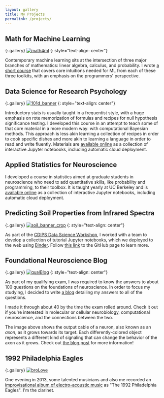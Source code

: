```yaml
---
layout: gallery
title: My Projects
permalink: /projects/
---
```


## Math for Machine Learning

{:.gallery}
[![math4ml]](http://wandb.me/m4ml-videos)
{: style="text-align: center"}

Contemporary machine learning sits at the intersection
of three major branches of mathematics:
linear algebra, calculus, and probability.
I wrote
[a short course](http://wandb.me/m4ml-code)
that covers core intuitions needed for ML
from each of these three toolkits,
with an emphasis on the programmers' perspective.

## Data Science for Research Psychology

{:.gallery}
[![101d_banner]]({{site.url}}/psych101d)
{: style="text-align: center"}

Introductory stats is usually taught in a frequentist style,
with a huge emphasis on rote memorization of formulas and recipes
for null hypothesis significance testing.
I developed this course in an attempt to teach some of that core material
in a more modern way:
with computational Bayesian methods.
This approach is less akin learning a collection of recipes
in order to cook specific dishes
and more akin to learning a language
in order to read and write fluently.
Materials are
[available online]({{site.url}}/psych101d)
as a collection of interactive Jupyter notebooks,
including automatic cloud deployment.

## Applied Statistics for Neuroscience

<!--
{:.gallery}
[![stats_for_neuro]](https://github.com/charlesfrye/AppliedStatisticforNeuroscience)
{: style="text-align: center"}
-->

I developed a course in statistics
aimed at graduate students in neuroscience
who need to add quantitative skills,
like probability and programming,
to their toolbox.
It is taught yearly at UC Berkeley
and is
[available online](https://github.com/charlesfrye/AppliedStatisticsForNeuroscience)
as a collection of interactive Jupyter notebooks,
including automatic cloud deployment.

## Predicting Soil Properties from Infrared Spectra

{:.gallery}
[![soil_banner_crop]](https://github.com/kkamdin/soil_property_prediction_cdips2017)
{: style="text-align: center"}

As part of the
[CDIPS Data Science Workshop](http://cdips.physics.berkeley.edu/dsw/),
I worked with a team to develop a collection of tutorial
Jupyter notebooks, which we deployed to the web using
[Binder](https://mybinder.org/).
Follow
[this link](https://github.com/kkamdin/soil_property_prediction_cdips2017)
to the GitHub page to learn more.

<!---
## emojify.io

{:.gallery}
[![emojify]](http://emojify.io)
{: style="text-align: center"}

At [emojify.io](http://emojify.io), you can create "fractals" made out of emojis.
The underlying statistical model is based on the
["dead leaves" model of natural scenes](http://stat.fsu.edu/~anuj/pdf/papers/JMIV03.pdf),
which combine *occlusion* and *scale invariance*.
Occlusion means that objects placed on the canvas cover up, or occlude,
objects that are behind them.
Scale invariance means that the relationships between pixels do not change as you zoom in or out.

The SVG image specification is an excellent match for this image model.
Objects are placed on a canvas, and the objects that are placed later
occlude objects placed before.
Scale-invariance can be had on the cheap thanks to the "scalable"
part of "scalable vector graphics".

Since emojis are SVG objects, it was easy to extend this image model
away from the simple geometric shapes usually used in research.

Shout out to my friend [Derek Johnston](https://github.com/dcjohnston/),
who wrote the web-facing components of the app.
-->

## Foundational Neuroscience Blog

{:.gallery}
[![qualBlog]](http://charlesfrye.github.io/FoundationalNeuroscience)
{: style="text-align: center"}

As part of my qualifying exam, I was required to know the answers
to about 100 questions on the foundations of neuroscience.
In order to focus my studying, I decided to write
[a blog](http://charlesfrye.github.io/FoundationalNeuroscience)
detailing my answers to all of the questions.

I made it through about 40 by the time the exam rolled around.
Check it out if you're interested in molecular or cellular neurobiology,
computational neuroscience, and the connections between the two.

The image above shows the output cable of a neuron, also known as an *axon*,
as it grows towards its target. Each differently-colored object represents
a different kind of signaling that can change the behavior of the axon as it grows.
Check out [the blog post](site.url/FoundationalNeuroscience/34) for more information!

## 1992 Philadelphia Eagles

{:.gallery}
[![broLove]](http://magicafternoon.com/album/bro-love)

One evening in 2013, some talented musicians and also me
recorded an
[improvisational album of electro-acoustic music](http://magicafternoon.com/album/bro-love)
as "The 1992 Philadelphia Eagles".
I'm the clarinet.


[emojify]: {{site.imgurl}}/emojiTest3.png
[qualBlog]: {{site.imgurl}}/qualBlog.png
[broLove]: {{site.imgurl}}/broLove.jpg
[soil_banner_crop]: {{site.imgurl}}/soil_banner_crop.png
[stats_for_neuro]: {{site.imgurl}}/stats_for_neuro.png
[101d_banner]: {{site.imgurl}}/101d_banner.png
[math4ml]: {{site.imgurl}}/m4ml_banner.png

